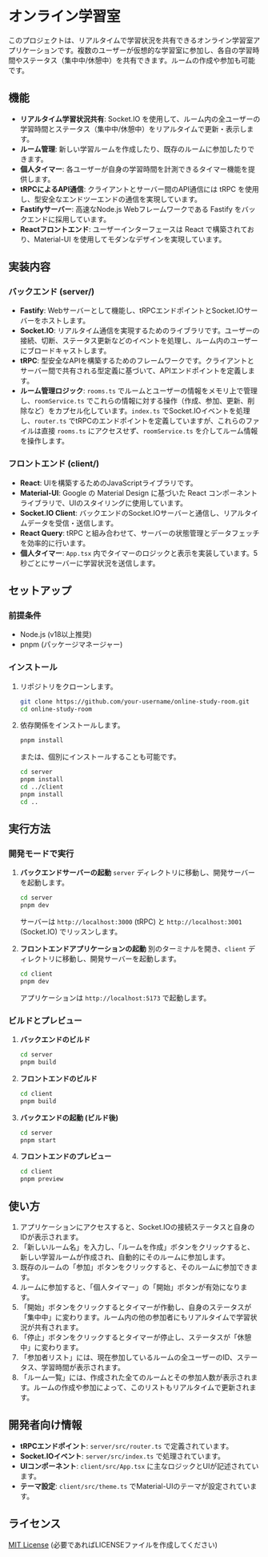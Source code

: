 # オンライン学習室

このプロジェクトは、リアルタイムで学習状況を共有できるオンライン学習室アプリケーションです。複数のユーザーが仮想的な学習室に参加し、各自の学習時間やステータス（集中中/休憩中）を共有できます。ルームの作成や参加も可能です。

## 機能

- **リアルタイム学習状況共有**: Socket.IO を使用して、ルーム内の全ユーザーの学習時間とステータス（集中中/休憩中）をリアルタイムで更新・表示します。
- **ルーム管理**: 新しい学習ルームを作成したり、既存のルームに参加したりできます。
- **個人タイマー**: 各ユーザーが自身の学習時間を計測できるタイマー機能を提供します。
- **tRPCによるAPI通信**: クライアントとサーバー間のAPI通信には tRPC を使用し、型安全なエンドツーエンドの通信を実現しています。
- **Fastifyサーバー**: 高速なNode.js Webフレームワークである Fastify をバックエンドに採用しています。
- **Reactフロントエンド**: ユーザーインターフェースは React で構築されており、Material-UI を使用してモダンなデザインを実現しています。

## 実装内容

### バックエンド (server/)

- **Fastify**: Webサーバーとして機能し、tRPCエンドポイントとSocket.IOサーバーをホストします。
- **Socket.IO**: リアルタイム通信を実現するためのライブラリです。ユーザーの接続、切断、ステータス更新などのイベントを処理し、ルーム内のユーザーにブロードキャストします。
- **tRPC**: 型安全なAPIを構築するためのフレームワークです。クライアントとサーバー間で共有される型定義に基づいて、APIエンドポイントを定義します。
- **ルーム管理ロジック**: `rooms.ts` でルームとユーザーの情報をメモリ上で管理し、`roomService.ts` でこれらの情報に対する操作（作成、参加、更新、削除など）をカプセル化しています。`index.ts` でSocket.IOイベントを処理し、`router.ts` でtRPCのエンドポイントを定義していますが、これらのファイルは直接 `rooms.ts` にアクセスせず、`roomService.ts` を介してルーム情報を操作します。

### フロントエンド (client/)

- **React**: UIを構築するためのJavaScriptライブラリです。
- **Material-UI**: Google の Material Design に基づいた React コンポーネントライブラリで、UIのスタイリングに使用しています。
- **Socket.IO Client**: バックエンドのSocket.IOサーバーと通信し、リアルタイムデータを受信・送信します。
- **React Query**: tRPC と組み合わせて、サーバーの状態管理とデータフェッチを効率的に行います。
- **個人タイマー**: `App.tsx` 内でタイマーのロジックと表示を実装しています。5秒ごとにサーバーに学習状況を送信します。

## セットアップ

### 前提条件

- Node.js (v18以上推奨)
- pnpm (パッケージマネージャー)

### インストール

1. リポジトリをクローンします。
   ```bash
   git clone https://github.com/your-username/online-study-room.git
   cd online-study-room
   ```

2. 依存関係をインストールします。
   ```bash
   pnpm install
   ```

   または、個別にインストールすることも可能です。

   ```bash
   cd server
   pnpm install
   cd ../client
   pnpm install
   cd ..
   ```

## 実行方法

### 開発モードで実行

1. **バックエンドサーバーの起動**
   `server` ディレクトリに移動し、開発サーバーを起動します。
   ```bash
   cd server
   pnpm dev
   ```
   サーバーは `http://localhost:3000` (tRPC) と `http://localhost:3001` (Socket.IO) でリッスンします。

2. **フロントエンドアプリケーションの起動**
   別のターミナルを開き、`client` ディレクトリに移動し、開発サーバーを起動します。
   ```bash
   cd client
   pnpm dev
   ```
   アプリケーションは `http://localhost:5173` で起動します。

### ビルドとプレビュー

1. **バックエンドのビルド**
   ```bash
   cd server
   pnpm build
   ```

2. **フロントエンドのビルド**
   ```bash
   cd client
   pnpm build
   ```

3. **バックエンドの起動 (ビルド後)**
   ```bash
   cd server
   pnpm start
   ```

4. **フロントエンドのプレビュー**
   ```bash
   cd client
   pnpm preview
   ```

## 使い方

1. アプリケーションにアクセスすると、Socket.IOの接続ステータスと自身のIDが表示されます。
2. 「新しいルーム名」を入力し、「ルームを作成」ボタンをクリックすると、新しい学習ルームが作成され、自動的にそのルームに参加します。
3. 既存のルームの「参加」ボタンをクリックすると、そのルームに参加できます。
4. ルームに参加すると、「個人タイマー」の「開始」ボタンが有効になります。
5. 「開始」ボタンをクリックするとタイマーが作動し、自身のステータスが「集中中」に変わります。ルーム内の他の参加者にもリアルタイムで学習状況が共有されます。
6. 「停止」ボタンをクリックするとタイマーが停止し、ステータスが「休憩中」に変わります。
7. 「参加者リスト」には、現在参加しているルームの全ユーザーのID、ステータス、学習時間が表示されます。
8. 「ルーム一覧」には、作成された全てのルームとその参加人数が表示されます。ルームの作成や参加によって、このリストもリアルタイムで更新されます。

## 開発者向け情報

- **tRPCエンドポイント**: `server/src/router.ts` で定義されています。
- **Socket.IOイベント**: `server/src/index.ts` で処理されています。
- **UIコンポーネント**: `client/src/App.tsx` に主なロジックとUIが記述されています。
- **テーマ設定**: `client/src/theme.ts` でMaterial-UIのテーマが設定されています。

## ライセンス

[MIT License](LICENSE) (必要であればLICENSEファイルを作成してください)
